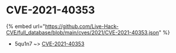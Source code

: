 # CVE-2021-40353
{% embed url="https://github.com/Live-Hack-CVE/full_database/blob/main/cves/2021/CVE-2021-40353.json" %}

* 5qu1n7 ~> [CVE-2021-40353](https://www.alice-snow.ru/2021/database/cve-2021-40353/cve-2021-40353-5qu1n7)
